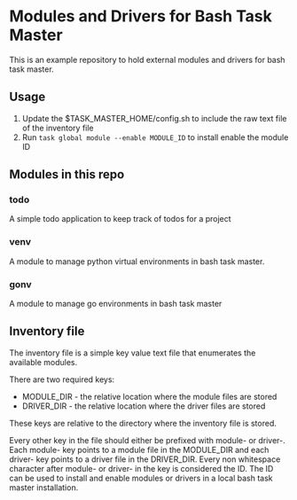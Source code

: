 # Modules and Drivers for Bash Task Master

This is an example repository to hold external modules and drivers for bash task master.

## Usage

1. Update the $TASK_MASTER_HOME/config.sh to include the raw text file of the inventory file
2. Run `task global module --enable MODULE_ID` to install enable the module ID

## Modules in this repo

### todo

A simple todo application to keep track of todos for a project

### venv

A module to manage python virtual environments in bash task master.

### gonv

A module to manage go environments in bash task master

## Inventory file

The inventory file is a simple key value text file that enumerates the available modules.

There are two required keys:

  * MODULE_DIR - the relative location where the module files are stored
  * DRIVER_DIR - the relative location where the driver files are stored

These keys are relative to the directory where the inventory file is stored.

Every other key in the file should either be prefixed with module- or driver-.
Each module- key points to a module file in the MODULE_DIR and each driver- key points to a driver file in the DRIVER_DIR.
Every non whitespace character after module- or driver- in the key is considered the ID.
The ID can be used to install and enable modules or drivers in a local bash task master installation.
